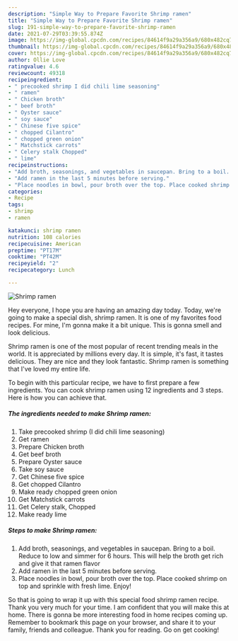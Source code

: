 ```yaml
---
description: "Simple Way to Prepare Favorite Shrimp ramen"
title: "Simple Way to Prepare Favorite Shrimp ramen"
slug: 191-simple-way-to-prepare-favorite-shrimp-ramen
date: 2021-07-29T03:39:55.874Z
image: https://img-global.cpcdn.com/recipes/84614f9a29a356a9/680x482cq70/shrimp-ramen-recipe-main-photo.jpg
thumbnail: https://img-global.cpcdn.com/recipes/84614f9a29a356a9/680x482cq70/shrimp-ramen-recipe-main-photo.jpg
cover: https://img-global.cpcdn.com/recipes/84614f9a29a356a9/680x482cq70/shrimp-ramen-recipe-main-photo.jpg
author: Ollie Love
ratingvalue: 4.6
reviewcount: 49318
recipeingredient:
- " precooked shrimp I did chili lime seasoning"
- " ramen"
- " Chicken broth"
- " beef broth"
- " Oyster sauce"
- " soy sauce"
- " Chinese five spice"
- " chopped Cilantro"
- " chopped green onion"
- " Matchstick carrots"
- " Celery stalk Chopped"
- " lime"
recipeinstructions:
- "Add broth, seasonings, and vegetables in saucepan. Bring to a boil. Reduce to low and simmer for 6 hours. This will help the broth get rich and give it that ramen flavor"
- "Add ramen in the last 5 minutes before serving."
- "Place noodles in bowl, pour broth over the top. Place cooked shrimp on top and sprinkle with fresh lime. Enjoy!"
categories:
- Recipe
tags:
- shrimp
- ramen

katakunci: shrimp ramen 
nutrition: 108 calories
recipecuisine: American
preptime: "PT17M"
cooktime: "PT42M"
recipeyield: "2"
recipecategory: Lunch

---
```



![Shrimp ramen](https://img-global.cpcdn.com/recipes/84614f9a29a356a9/680x482cq70/shrimp-ramen-recipe-main-photo.jpg)

Hey everyone, I hope you are having an amazing day today. Today, we're going to make a special dish, shrimp ramen. It is one of my favorites food recipes. For mine, I'm gonna make it a bit unique. This is gonna smell and look delicious.

Shrimp ramen is one of the most popular of recent trending meals in the world. It is appreciated by millions every day. It is simple, it's fast, it tastes delicious. They are nice and they look fantastic. Shrimp ramen is something that I've loved my entire life.




To begin with this particular recipe, we have to first prepare a few ingredients. You can cook shrimp ramen using 12 ingredients and 3 steps. Here is how you can achieve that.

<!--inarticleads1-->

##### The ingredients needed to make Shrimp ramen:

1. Take  precooked shrimp (I did chili lime seasoning)
1. Get  ramen
1. Prepare  Chicken broth
1. Get  beef broth
1. Prepare  Oyster sauce
1. Take  soy sauce
1. Get  Chinese five spice
1. Get  chopped Cilantro
1. Make ready  chopped green onion
1. Get  Matchstick carrots
1. Get  Celery stalk, Chopped
1. Make ready  lime




<!--inarticleads2-->

##### Steps to make Shrimp ramen:

1. Add broth, seasonings, and vegetables in saucepan. Bring to a boil. Reduce to low and simmer for 6 hours. This will help the broth get rich and give it that ramen flavor
1. Add ramen in the last 5 minutes before serving.
1. Place noodles in bowl, pour broth over the top. Place cooked shrimp on top and sprinkle with fresh lime. Enjoy!




So that is going to wrap it up with this special food shrimp ramen recipe. Thank you very much for your time. I am confident that you will make this at home. There is gonna be more interesting food in home recipes coming up. Remember to bookmark this page on your browser, and share it to your family, friends and colleague. Thank you for reading. Go on get cooking!
